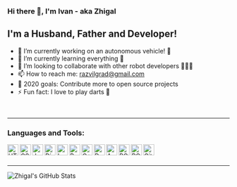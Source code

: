 ### Hi there 👋, I'm Ivan - aka Zhigal

## I'm a Husband, Father and Developer!
- 🔭 I’m currently working on an autonomous vehicle! 🚜
- 🌱 I’m currently learning everything 🤣
- 👯 I’m looking to collaborate with other robot developers 🤖🤖🤖
- 📫 How to reach me: razvilgrad@gmail.com
- 🥅 2020 goals: Contribute more to open source projects
- ⚡ Fun fact: I love to play darts 🎯

<br/>

---

### Languages and Tools:

<img align="left" alt="HTML5" height="25px" src="../assets/html.png?raw=true" />
<img align="left" alt="CSS3" height="25px" src="../assets/css.png?raw=true" />
<img align="left" alt="JavaScript" height="25px" src="../assets/javascript.png?raw=true" />
<img align="left" alt="Django" height="25px" src="../assets/django.jpeg?raw=true" />
<img align="left" alt="Leaflet" height="25px" src="../assets/leaflet.png?raw=true" />
<img align="left" alt="Python" height="25px" src="../assets/python.png?raw=true" />
<img align="left" alt="C++" height="25px" src="../assets/cpp.png?raw=true" />
<img align="left" alt="Docker" height="25px" src="../assets/docker.png?raw=true" />
<img align="left" alt="AWS" height="25px" src="../assets/aws.png?raw=true" />
<img align="left" alt="PCL" height="25px" src="../assets/pcl2.png?raw=true" />
<img align="left" alt="ROS" height="25px" src="../assets/ros.png?raw=true" />
<img align="left" alt="GitHub" height="25px" src="../assets/github.png?raw=true" />

<br/>
<br/>

---

<img align="left" alt="Zhigal's GitHub Stats" src="https://github-readme-stats.codestackr.vercel.app/api?username=Zhigal&show_icons=true&hide_border=true&count_private=true" />
